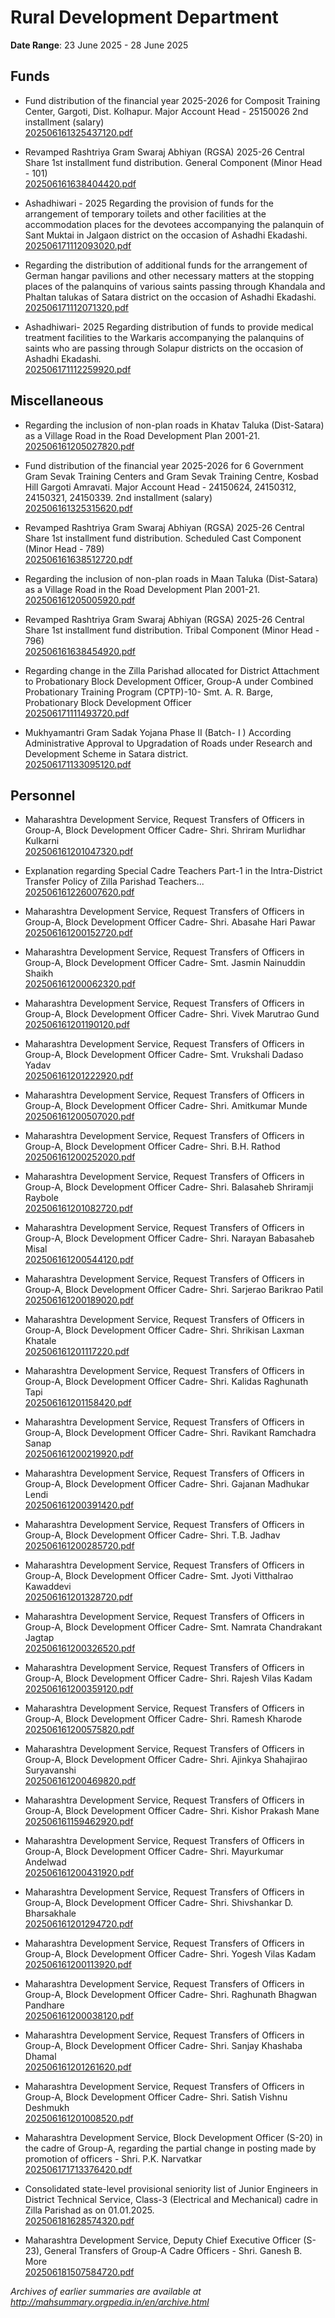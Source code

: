 # Rural Development Department

**Date Range**: 23 June 2025 - 28 June 2025


## Funds
- Fund distribution of the financial year 2025-2026 for Composit Training Center, Gargoti, Dist. Kolhapur.   Major Account Head - 25150026 2nd installment (salary)\
  [202506161325437120.pdf](https://gr.maharashtra.gov.in/Site/Upload/Government%20Resolutions/English/202506161325437120.pdf)

- Revamped Rashtriya Gram Swaraj Abhiyan (RGSA) 2025-26 Central Share 1st installment fund distribution. General Component (Minor Head - 101)\
  [202506161638404420.pdf](https://gr.maharashtra.gov.in/Site/Upload/Government%20Resolutions/English/202506161638404420.pdf)

- Ashadhiwari - 2025 Regarding the provision of funds for the arrangement of temporary toilets and other facilities at the accommodation places for the devotees accompanying the palanquin of Sant Muktai in Jalgaon district on the occasion of Ashadhi Ekadashi.\
  [202506171112093020.pdf](https://gr.maharashtra.gov.in/Site/Upload/Government%20Resolutions/English/202506171112093020.pdf)

- Regarding the distribution of additional funds for the arrangement of German hangar pavilions and other necessary matters at the stopping places of the palanquins of various saints passing through Khandala and Phaltan talukas of Satara district on the occasion of Ashadhi Ekadashi.\
  [202506171112071320.pdf](https://gr.maharashtra.gov.in/Site/Upload/Government%20Resolutions/English/202506171112071320.pdf)

- Ashadhiwari- 2025 Regarding distribution of funds to provide medical treatment facilities to the Warkaris accompanying the palanquins of saints who are passing through Solapur districts on the occasion of Ashadhi Ekadashi.\
  [202506171112259920.pdf](https://gr.maharashtra.gov.in/Site/Upload/Government%20Resolutions/English/202506171112259920.pdf)

## Miscellaneous
- Regarding the inclusion of non-plan roads in Khatav Taluka (Dist-Satara)  as a Village Road in the Road Development Plan 2001-21.\
  [202506161205027820.pdf](https://gr.maharashtra.gov.in/Site/Upload/Government%20Resolutions/English/202506161205027820.pdf)

- Fund distribution of the financial year 2025-2026 for 6 Government Gram Sevak Training Centers and Gram Sevak Training Centre, Kosbad Hill Gargoti  Amravati. Major Account Head - 24150624, 24150312, 24150321, 24150339.  2nd installment (salary)\
  [202506161325315620.pdf](https://gr.maharashtra.gov.in/Site/Upload/Government%20Resolutions/English/202506161325315620.pdf)

- Revamped Rashtriya Gram Swaraj Abhiyan (RGSA) 2025-26 Central Share 1st installment fund distribution. Scheduled Cast Component (Minor Head - 789)\
  [202506161638512720.pdf](https://gr.maharashtra.gov.in/Site/Upload/Government%20Resolutions/English/202506161638512720.pdf)

- Regarding the inclusion of non-plan roads in Maan Taluka (Dist-Satara)  as a Village Road in the Road Development Plan 2001-21.\
  [202506161205005920.pdf](https://gr.maharashtra.gov.in/Site/Upload/Government%20Resolutions/English/202506161205005920.pdf)

- Revamped Rashtriya Gram Swaraj Abhiyan (RGSA) 2025-26 Central Share 1st installment fund distribution. Tribal Component (Minor Head - 796)\
  [202506161638454920.pdf](https://gr.maharashtra.gov.in/Site/Upload/Government%20Resolutions/English/202506161638454920.pdf)

- Regarding change in the Zilla Parishad allocated for District Attachment to Probationary Block Development Officer, Group-A under Combined Probationary Training Program (CPTP)-10- Smt. A. R. Barge, Probationary Block Development Officer\
  [202506171111493720.pdf](https://gr.maharashtra.gov.in/Site/Upload/Government%20Resolutions/English/202506171111493720.pdf)

- Mukhyamantri Gram Sadak Yojana Phase II  (Batch- I )                  According Administrative Approval to Upgradation of Roads under Research and                    Development Scheme in Satara district.\
  [202506171133095120.pdf](https://gr.maharashtra.gov.in/Site/Upload/Government%20Resolutions/English/202506171133095120.pdf)

## Personnel
- Maharashtra Development Service, Request Transfers of Officers in Group-A, Block Development Officer Cadre- Shri. Shriram Murlidhar Kulkarni\
  [202506161201047320.pdf](https://gr.maharashtra.gov.in/Site/Upload/Government%20Resolutions/English/202506161201047320.pdf)

- Explanation regarding Special Cadre Teachers Part-1 in the Intra-District Transfer Policy of Zilla Parishad Teachers...\
  [202506161226007620.pdf](https://gr.maharashtra.gov.in/Site/Upload/Government%20Resolutions/English/202506161226007620.pdf)

- Maharashtra Development Service, Request Transfers of Officers in Group-A, Block Development Officer Cadre- Shri. Abasahe Hari Pawar\
  [202506161200152720.pdf](https://gr.maharashtra.gov.in/Site/Upload/Government%20Resolutions/English/202506161200152720.pdf)

- Maharashtra Development Service, Request Transfers of Officers in Group-A, Block Development Officer Cadre- Smt. Jasmin Nainuddin Shaikh\
  [202506161200062320.pdf](https://gr.maharashtra.gov.in/Site/Upload/Government%20Resolutions/English/202506161200062320.pdf)

- Maharashtra Development Service, Request Transfers of Officers in Group-A, Block Development Officer Cadre- Shri. Vivek Marutrao Gund\
  [202506161201190120.pdf](https://gr.maharashtra.gov.in/Site/Upload/Government%20Resolutions/English/202506161201190120.pdf)

- Maharashtra Development Service, Request Transfers of Officers in Group-A, Block Development Officer Cadre- Smt. Vrukshali Dadaso Yadav\
  [202506161201222920.pdf](https://gr.maharashtra.gov.in/Site/Upload/Government%20Resolutions/English/202506161201222920.pdf)

- Maharashtra Development Service, Request Transfers of Officers in Group-A, Block Development Officer Cadre- Shri. Amitkumar Munde\
  [202506161200507020.pdf](https://gr.maharashtra.gov.in/Site/Upload/Government%20Resolutions/English/202506161200507020.pdf)

- Maharashtra Development Service, Request Transfers of Officers in Group-A, Block Development Officer Cadre- Shri. B.H. Rathod\
  [202506161200252020.pdf](https://gr.maharashtra.gov.in/Site/Upload/Government%20Resolutions/English/202506161200252020.pdf)

- Maharashtra Development Service, Request Transfers of Officers in Group-A, Block Development Officer Cadre- Shri. Balasaheb Shriramji Raybole\
  [202506161201082720.pdf](https://gr.maharashtra.gov.in/Site/Upload/Government%20Resolutions/English/202506161201082720.pdf)

- Maharashtra Development Service, Request Transfers of Officers in Group-A, Block Development Officer Cadre- Shri. Narayan Babasaheb Misal\
  [202506161200544120.pdf](https://gr.maharashtra.gov.in/Site/Upload/Government%20Resolutions/English/202506161200544120.pdf)

- Maharashtra Development Service, Request Transfers of Officers in Group-A, Block Development Officer Cadre- Shri. Sarjerao Barikrao Patil\
  [202506161200189020.pdf](https://gr.maharashtra.gov.in/Site/Upload/Government%20Resolutions/English/202506161200189020.pdf)

- Maharashtra Development Service, Request Transfers of Officers in Group-A, Block Development Officer Cadre- Shri. Shrikisan Laxman Khatale\
  [202506161201117220.pdf](https://gr.maharashtra.gov.in/Site/Upload/Government%20Resolutions/English/202506161201117220.pdf)

- Maharashtra Development Service, Request Transfers of Officers in Group-A, Block Development Officer Cadre- Shri. Kalidas Raghunath Tapi\
  [202506161201158420.pdf](https://gr.maharashtra.gov.in/Site/Upload/Government%20Resolutions/English/202506161201158420.pdf)

- Maharashtra Development Service, Request Transfers of Officers in Group-A, Block Development Officer Cadre- Shri. Ravikant Ramchadra Sanap\
  [202506161200219920.pdf](https://gr.maharashtra.gov.in/Site/Upload/Government%20Resolutions/English/202506161200219920.pdf)

- Maharashtra Development Service, Request Transfers of Officers in Group-A, Block Development Officer Cadre- Shri. Gajanan Madhukar Lendi\
  [202506161200391420.pdf](https://gr.maharashtra.gov.in/Site/Upload/Government%20Resolutions/English/202506161200391420.pdf)

- Maharashtra Development Service, Request Transfers of Officers in Group-A, Block Development Officer Cadre- Shri. T.B. Jadhav\
  [202506161200285720.pdf](https://gr.maharashtra.gov.in/Site/Upload/Government%20Resolutions/English/202506161200285720.pdf)

- Maharashtra Development Service, Request Transfers of Officers in Group-A, Block Development Officer Cadre- Smt. Jyoti Vitthalrao Kawaddevi\
  [202506161201328720.pdf](https://gr.maharashtra.gov.in/Site/Upload/Government%20Resolutions/English/202506161201328720.pdf)

- Maharashtra Development Service, Request Transfers of Officers in Group-A, Block Development Officer Cadre- Smt. Namrata Chandrakant Jagtap\
  [202506161200326520.pdf](https://gr.maharashtra.gov.in/Site/Upload/Government%20Resolutions/English/202506161200326520.pdf)

- Maharashtra Development Service, Request Transfers of Officers in Group-A, Block Development Officer Cadre- Shri. Rajesh Vilas Kadam\
  [202506161200359120.pdf](https://gr.maharashtra.gov.in/Site/Upload/Government%20Resolutions/English/202506161200359120.pdf)

- Maharashtra Development Service, Request Transfers of Officers in Group-A, Block Development Officer Cadre- Shri. Ramesh Kharode\
  [202506161200575820.pdf](https://gr.maharashtra.gov.in/Site/Upload/Government%20Resolutions/English/202506161200575820.pdf)

- Maharashtra Development Service, Request Transfers of Officers in Group-A, Block Development Officer Cadre- Shri. Ajinkya Shahajirao Suryavanshi\
  [202506161200469820.pdf](https://gr.maharashtra.gov.in/Site/Upload/Government%20Resolutions/English/202506161200469820.pdf)

- Maharashtra Development Service, Request Transfers of Officers in Group-A, Block Development Officer Cadre- Shri. Kishor Prakash Mane\
  [202506161159462920.pdf](https://gr.maharashtra.gov.in/Site/Upload/Government%20Resolutions/English/202506161159462920.pdf)

- Maharashtra Development Service, Request Transfers of Officers in Group-A, Block Development Officer Cadre- Shri. Mayurkumar Andelwad\
  [202506161200431920.pdf](https://gr.maharashtra.gov.in/Site/Upload/Government%20Resolutions/English/202506161200431920.pdf)

- Maharashtra Development Service, Request Transfers of Officers in Group-A, Block Development Officer Cadre- Shri. Shivshankar D. Bharsakhale\
  [202506161201294720.pdf](https://gr.maharashtra.gov.in/Site/Upload/Government%20Resolutions/English/202506161201294720.pdf)

- Maharashtra Development Service, Request Transfers of Officers in Group-A, Block Development Officer Cadre- Shri. Yogesh Vilas Kadam\
  [202506161200113920.pdf](https://gr.maharashtra.gov.in/Site/Upload/Government%20Resolutions/English/202506161200113920.pdf)

- Maharashtra Development Service, Request Transfers of Officers in Group-A, Block Development Officer Cadre- Shri. Raghunath Bhagwan Pandhare\
  [202506161200038120.pdf](https://gr.maharashtra.gov.in/Site/Upload/Government%20Resolutions/English/202506161200038120.pdf)

- Maharashtra Development Service, Request Transfers of Officers in Group-A, Block Development Officer Cadre- Shri. Sanjay Khashaba Dhamal\
  [202506161201261620.pdf](https://gr.maharashtra.gov.in/Site/Upload/Government%20Resolutions/English/202506161201261620.pdf)

- Maharashtra Development Service, Request Transfers of Officers in Group-A, Block Development Officer Cadre- Shri. Satish Vishnu Deshmukh\
  [202506161201008520.pdf](https://gr.maharashtra.gov.in/Site/Upload/Government%20Resolutions/English/202506161201008520.pdf)

- Maharashtra Development Service, Block Development Officer (S-20) in the cadre of Group-A, regarding the partial change in posting made by promotion of officers - Shri. P.K. Narvatkar\
  [202506171713376420.pdf](https://gr.maharashtra.gov.in/Site/Upload/Government%20Resolutions/English/202506171713376420.pdf)

- Consolidated state-level provisional seniority list of Junior Engineers in District Technical Service, Class-3 (Electrical and Mechanical) cadre in Zilla Parishad as on 01.01.2025.\
  [202506181628574320.pdf](https://gr.maharashtra.gov.in/Site/Upload/Government%20Resolutions/English/202506181628574320.pdf)

- Maharashtra Development Service, Deputy Chief Executive Officer (S-23), General Transfers of Group-A Cadre Officers - Shri. Ganesh B. More\
  [202506181507584720.pdf](https://gr.maharashtra.gov.in/Site/Upload/Government%20Resolutions/English/202506181507584720.pdf)


*Archives of earlier summaries are available at http://mahsummary.orgpedia.in/en/archive.html*